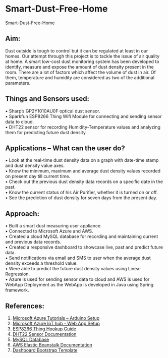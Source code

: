 # Smart-Dust-Free-Home
Smart-Dust-Free-Home

## Aim:
Dust outside is tough to control but it can be regulated at least in our homes. Our
attempt through this project is to tackle the issue of air quality at home. A
smart low-cost dust monitoring system has been developed to identify, measure and expose the
amount of dust density present in the room.
There are a lot of factors which affect the volume of dust in air. Of them, temperature and humidity are considered as two of the additional parameters.

## Things and Sensors used:
• Sharp’s GP2Y1010AU0F optical dust sensor.<br />
• Sparkfun ESP8266 Thing Wifi Module for connecting and sending sensor data to
cloud.<br />
• DHT22 sensor for recording Humidity-Temperature values and analyzing them
for predicting future dust density.<br />

## Applications – What can the user do?
• Look at the real-time dust density data on a graph with date-time stamp and dust
density value axes.<br />
• Know the minimum, maximum and average dust density values recorded on
present day till current time.<br />
• Check out the previous dust density data records on a specific date in the past.<br />
• Know the current status of his Air Purifier, whether it is turned on or off.<br />
• See the prediction of dust density for seven days from the present day.<br />

## Approach:
• Built a smart dust measuring user appliance.<br />
• Connected to Microsoft Azure and AWS.<br />
• Created a cloud MySQL database for recording and maintaining current and
previous data records.<br />
• Created a responsive dashboard to showcase live, past and predict future data.<br />
• Send notifications via email and SMS to user when the average dust density
exceeds a threshold value.<br />
• Were able to predict the future dust density values using Linear Regression.<br />
• Azure is used for sending sensor data to cloud and AWS is used for WebApp
Deployment as the WebApp is developed in Java using Spring framework.<br />

## References:
1. [Microsoft Azure Tutorials – Arduino Setup](https://docs.microsoft.com/en-us/azure/iot-hub/iot-hub-get-started-physical)
2. [Microsoft Azure IoT hub - Web App Setup](https://docs.microsoft.com/en-us/azure/iot-hub/iot-hub-live-data-visualization-in-web-apps)
3. [ESP8266 Thing Hookup Guide](https://learn.sparkfun.com/tutorials/esp8266-thing-hookup-guide/hardware-overview)
4. [DHT22 Sensor Documentation](https://www.sparkfun.com/datasheets/Sensors/Temperature/DHT22.pdf)
5. [MySQL Database](https://www.phpmyadmin.net/docs/)
6. [AWS Elastic Beanstalk Documentation](https://docs.aws.amazon.com/elastic-beanstalk/index.html#lang/en_us)
7. [Dashboard Bootstrap Template](https://github.com/puikinsh/nalika/tree/master/nalika)


